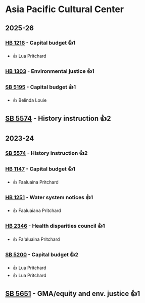 # Asia Pacific Cultural Center
## 2025-26

### [HB 1216](/bill/2025-26/hb/1216/) - Capital budget 👍1  
* 👍 Lua Pritchard

### [HB 1303](/bill/2025-26/hb/1303/) - Environmental justice 👍1  

### [SB 5195](/bill/2025-26/sb/5195/) - Capital budget 👍1  
* 👍 Belinda Louie

## [SB 5574](/bill/2025-26/sb/5574/) - History instruction 👍2  

## 2023-24

### [SB 5574](/bill/2023-24/sb/5574/) - History instruction 👍2  

### [HB 1147](/bill/2023-24/hb/1147/) - Capital budget 👍1  
* 👍 Faaluaina Pritchard

### [HB 1251](/bill/2023-24/hb/1251/) - Water system notices 👍1  
* 👍 Faaluaiana Pritchard

### [HB 2346](/bill/2023-24/hb/2346/) - Health disparities council 👍1  
* 👍 Fa'aluaina Pritchard

### [SB 5200](/bill/2023-24/sb/5200/) - Capital budget 👍2  
* 👍 Lua Pritchard
* 👍 Lua Pritchard

## [SB 5651](/bill/2023-24/sb/5651/) - GMA/equity and env. justice 👍1  
